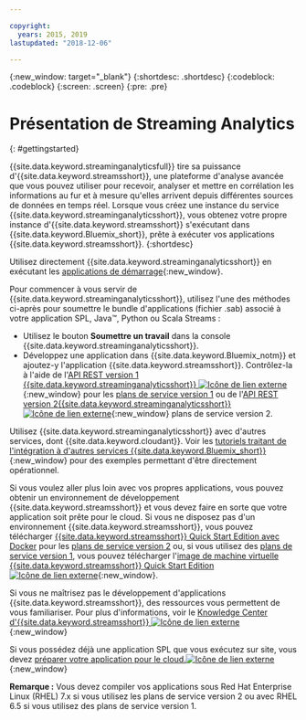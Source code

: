 ```yaml
---

copyright:
  years: 2015, 2019
lastupdated: "2018-12-06"

---
```


<!-- Attribute definitions -->
{:new_window: target="_blank"}
{:shortdesc: .shortdesc}
{:codeblock: .codeblock}
{:screen: .screen}
{:pre: .pre}


# Présentation de Streaming Analytics
{: #gettingstarted}

{{site.data.keyword.streaminganalyticsfull}} tire sa puissance d'{{site.data.keyword.streamsshort}}, une plateforme d'analyse avancée que vous pouvez utiliser pour recevoir, analyser et mettre en corrélation les informations au fur et à mesure qu'elles arrivent depuis différentes sources de données en temps réel. Lorsque vous créez une instance du service {{site.data.keyword.streaminganalyticsshort}}, vous obtenez votre propre instance d'{{site.data.keyword.streamsshort}} s'exécutant dans {{site.data.keyword.Bluemix_short}}, prête à exécuter vos applications {{site.data.keyword.streamsshort}}.
{:shortdesc}

Utilisez directement {{site.data.keyword.streaminganalyticsshort}} en exécutant les [applications de démarrage](/docs/services/StreamingAnalytics?topic=StreamingAnalytics-starterapps_deploy){:new_window}.

Pour commencer à vous servir de {{site.data.keyword.streaminganalyticsshort}}, utilisez l'une des méthodes ci-après pour soumettre le bundle d'applications (fichier .sab) associé à votre application SPL, Java™, Python ou Scala Streams :
* Utilisez le bouton **Soumettre un travail** dans la console {{site.data.keyword.streaminganalyticsshort}}.
* Développez une application dans {{site.data.keyword.Bluemix_notm}} et ajoutez-y l'application {{site.data.keyword.streamsshort}}. Contrôlez-la à l'aide de l'[API REST version 1 {{site.data.keyword.streaminganalyticsshort}} ![Icône de lien externe](../../icons/launch-glyph.svg "Icône de lien externe")](https://{DomainName}/apidocs/streaming-analytics-v1){:new_window} pour les [plans de service version 1](/docs/services/StreamingAnalytics?topic=StreamingAnalytics-service_plans#service_plans) ou de l'[API REST version 2{{site.data.keyword.streaminganalyticsshort}} ![Icône de lien externe](../../icons/launch-glyph.svg "Icône de lien externe")](https://{DomainName}/apidocs/streaming-analytics-v2){:new_window} plans de service version 2.

Utilisez {{site.data.keyword.streaminganalyticsshort}} avec d'autres services, dont {{site.data.keyword.cloudant}}. Voir les [tutoriels traitant de l'intégration à d'autres services {{site.data.keyword.Bluemix_short}}](/docs/services/StreamingAnalytics?topic=StreamingAnalytics-tutorials){:new_window} pour des exemples permettant d'être directement opérationnel.

Si vous voulez aller plus loin avec vos propres applications, vous pouvez obtenir un environnement de développement {{site.data.keyword.streamsshort}} et vous devez faire en sorte que votre application soit prête pour le cloud. Si vous ne disposez pas d'un environnement {{site.data.keyword.streamsshort}}, vous pouvez télécharger [{{site.data.keyword.streamsshort}} Quick Start Edition avec Docker](https://www-01.ibm.com/marketing/iwm/iwm/web/preLogin.do?source=swg-ibmistvi) pour les [plans de service version 2](/docs/services/StreamingAnalytics?topic=StreamingAnalytics-service_plans#service_plans) ou, si vous utilisez des [plans de service version 1](/docs/services/StreamingAnalytics?topic=StreamingAnalytics-service_plans#service_plans), vous pouvez télécharger l'[image de machine virtuelle {{site.data.keyword.streamsshort}} Quick Start Edition![Icône de lien externe](../../icons/launch-glyph.svg "Icône de lien externe")](http://ibmstreams.github.io/streamsx.documentation/docs/4.3/qse-intro/){:new_window}.

Si vous ne maîtrisez pas le développement d'applications {{site.data.keyword.streamsshort}}, des ressources vous permettent de vous familiariser. Pour plus d'informations, voir le [Knowledge Center d'{{site.data.keyword.streamsshort}} ![Icône de lien externe](../../icons/launch-glyph.svg "Icône de lien externe")](https://www.ibm.com/support/knowledgecenter/en/SSCRJU_4.3.0/com.ibm.streams.welcome.doc/doc/kc-homepage.html){:new_window}

Si vous possédez déjà une application SPL que vous exécutez sur site, vous devez [préparer votre application pour le cloud.![Icône de lien externe](../../icons/launch-glyph.svg "Icône de lien externe")](https://developer.ibm.com/streamsdev/docs/getting-spl-application-ready-cloud/){:new_window}

**Remarque :** Vous devez compiler vos applications sous Red Hat Enterprise Linux (RHEL) 7.x si vous utilisez les plans de service version 2 ou avec RHEL 6.5 si vous utilisez des plans de service version 1.
